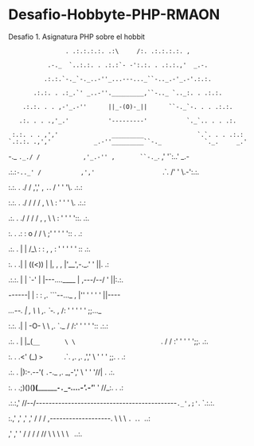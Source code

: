 # Desafio-Hobbyte-PHP-RMAON
Desafio 1. Asignatura PHP sobre el hobbit


                    . .:.:.:.:. .:\     /:. .:.:.:.:. ,
                    
               .-._  `..:.:. . .:.:`- -':.:. . .:.:.,'  _.-.
               
              .:.:.`-._`-._..-''_...---..._``-.._.-'_.-'.:.:.
              
           .:.:. . .:_.`' _..-''._________,``-.._ `.._:. . .:.:.
           
        .:.:. . . ,-'_.-''      ||_-(O)-_||      ``-._`-. . . .:.:.
        
       .:. . . .,'_.'           '---------'           `._`.. . . .:.
       
     :.:. . . ,','               _________               `.`. . . .:.:
    `.:.:. .,','            _.-''_________``-._            `._.     _.'
    
  -._  `._./ /            ,'_.-'' ,       ``-._`.          ,' '`:..'  _.-
  
 .:.:`-.._' /           ,','                   `.`.       /'  '  \\.-':.:.
 
 :.:. . ./ /          ,','               ,       `.`.    / '  '  '\\. .:.:
 
:.:. . ./ /          / /    ,                      \ \  :  '  '  ' \\. .:.:

.:. . ./ /          / /            ,          ,     \ \ :  '  '  ' '::. .:.

:. . .: :    o     / /                               \ ;'  '  '  ' ':: . .:

.:. . | |   /_\   : :     ,                      ,    : '  '  '  ' ' :: .:.

:. . .| |  ((<))  | |,          ,       ,             |\'__',-._.' ' ||. .:

.:.:. | |   `-'   | |---....____                      | ,---\/--/  ' ||:.:.

------| |         : :    ,.     ```--..._   ,         |''  '  '  ' ' ||----

_...--. |  ,       \ \             ,.    `-._     ,  /: '  '  '  ' ' ;;..._

:.:. .| | -O-       \ \    ,.                `._    / /:'  '  '  ' ':: .:.:

.:. . | |_(`__       \ \                        `. / / :'  '  '  ' ';;. .:.

:. . .<' (_)  `>      `.`.          ,.    ,.     ,','   \  '  '  ' ;;. . .:

.:. . |):-.--'(         `.`-._  ,.           _,-','      \ '  '  '//| . .:.

:. . .;)()(__)(___________`-._`-.._______..-'_.-'_________\'  '  //_:. . .:

.:.:,' \/\/--\/--------------------------------------------`._',;'`. `.:.:.

:.,' ,' ,'  ,'  /   /   /   ,-------------------.   \   \   \  `. `.`. `..:

,' ,'  '   /   /   /   /   //                   \\   \   \   \   \  ` `..:.
